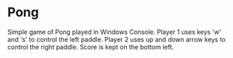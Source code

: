 # Pong
 Simple game of Pong played in Windows Console.
 Player 1 uses keys 'w' and 's' to control the left paddle.
 Player 2 uses up and down arrow keys to control the right paddle.
 Score is kept on the bottom left.
